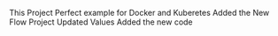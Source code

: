 This Project Perfect example for Docker and Kuberetes
Added the New Flow Project
Updated Values
Added the new code

